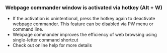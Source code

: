 
### Webpage commander window is activated via hotkey (Alt + W)
* If the activation is unintentional, press the hotkey again to deactivate webpage commander. This feature can be disabled via PW menu or command line.
* Webpage commander improves the efficiency of web browsing using single-letter command shortcut
* Check out online help for more details